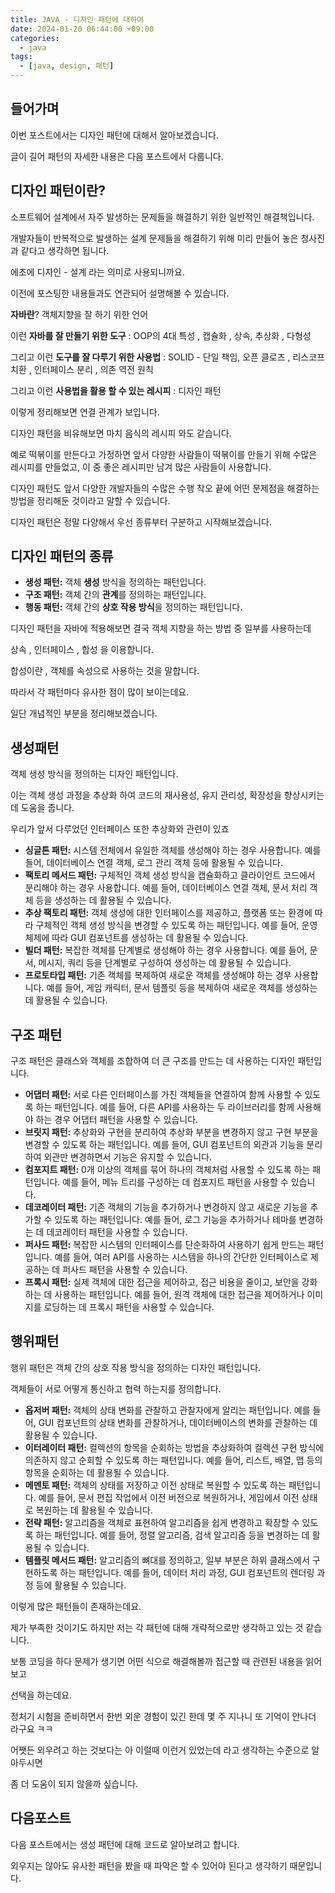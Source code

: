 ```yaml
---
title: JAVA - 디자인 패턴에 대하여
date: 2024-01-20 06:44:00 +09:00
categories:
  - java
tags:
  - [java, design, 패턴]
---
```

## 들어가며

이번 포스트에서는 디자인 패턴에 대해서 알아보겠습니다.

글이 길어 패턴의 자세한 내용은 다음 포스트에서 다룹니다.

## 디자인 패턴이란?

소프트웨어 설계에서 자주 발생하는 문제들을 해결하기 위한 일반적인 해결책입니다. 

개발자들이 반복적으로 발생하는 설계 문제들을 해결하기 위해 미리 만들어 놓은 청사진과 같다고 생각하면 됩니다.

에초에 디자인 - 설계 라는 의미로 사용되니까요.

이전에 포스팅한 내용들과도 연관되어 설명해볼 수 있습니다.

**자바란**? 객체지향을 잘 하기 위한 언어

이런 **자바를 잘 만들기 위한 도구** : OOP의 4대 특성 , 캡슐화 , 상속, 추상화 , 다형성

그리고 이런 **도구를 잘 다루기 위한 사용법** : SOLID - 단일 책임, 오픈 클로즈 , 리스코프 치환 , 인터페이스 분리 , 의존 역전 원칙

그리고 이런 **사용법을 활용 할 수 있는 레시피** : 디자인 패턴

이렇게 정리해보면 연결 관계가 보입니다.

디자인 패턴을 비유해보면 마치 음식의 레시피 와도 같습니다.

예로 떡볶이를 만든다고 가정하면 앞서 다양한 사람들이 떡볶이를 만들기 위해 수많은 레시피를 만들었고, 이 중 좋은 레시피만 남겨 많은 사람들이 사용합니다.

디자인 패턴도 앞서 다양한 개발자들의 수많은 수행 착오 끝에 어떤 문제점을 해결하는 방법을 정리해둔 것이라고 말할 수 있습니다. 

디자인 패턴은 정말 다양해서 우선 종류부터 구분하고 시작해보겠습니다.

## **디자인 패턴의 종류**

- **생성 패턴:** 객체 **생성** 방식을 정의하는 패턴입니다.
- **구조 패턴:** 객체 간의 **관계**를 정의하는 패턴입니다.
- **행동 패턴:** 객체 간의 **상호 작용 방식**을 정의하는 패턴입니다.

디자인 패턴을 자바에 적용해보면 결국 객체 지향을 하는 방법 중 일부를 사용하는데

상속 , 인터페이스 , 합성 을 이용합니다.

합성이란 , 객체를 속성으로 사용하는 것을 말합니다.

따라서 각 패턴마다 유사한 점이 많이 보이는데요. 

일단 개념적인 부분을 정리해보겠습니다.

## 생성패턴

객체 생성 방식을 정의하는 디자인 패턴입니다. 

이는 객체 생성 과정을 추상화 하여 코드의 재사용성, 유지 관리성, 확장성을 향상시키는 데 도움을 줍니다.

우리가 앞서 다루었던 인터페이스 또한 추상화와 관련이 있죠

- **싱글톤 패턴:** 시스템 전체에서 유일한 객체를 생성해야 하는 경우 사용합니다. 예를 들어, 데이터베이스 연결 객체, 로그 관리 객체 등에 활용될 수 있습니다.
- **팩토리 메서드 패턴:** 구체적인 객체 생성 방식을 캡슐화하고 클라이언트 코드에서 분리해야 하는 경우 사용합니다. 예를 들어, 데이터베이스 연결 객체, 문서 처리 객체 등을 생성하는 데 활용될 수 있습니다.
- **추상 팩토리 패턴:** 객체 생성에 대한 인터페이스를 제공하고, 플랫폼 또는 환경에 따라 구체적인 객체 생성 방식을 변경할 수 있도록 하는 패턴입니다. 예를 들어, 운영 체제에 따라 GUI 컴포넌트를 생성하는 데 활용될 수 있습니다.
- **빌더 패턴:** 복잡한 객체를 단계별로 생성해야 하는 경우 사용합니다. 예를 들어, 문서, 메시지, 쿼리 등을 단계별로 구성하여 생성하는 데 활용될 수 있습니다.
- **프로토타입 패턴:** 기존 객체를 복제하여 새로운 객체를 생성해야 하는 경우 사용합니다. 예를 들어, 게임 캐릭터, 문서 템플릿 등을 복제하여 새로운 객체를 생성하는 데 활용될 수 있습니다.

## 구조 패턴

구조 패턴은 클래스와 객체를 조합하여 더 큰 구조를 만드는 데 사용하는 디자인 패턴입니다. 

- **어댑터 패턴:** 서로 다른 인터페이스를 가진 객체들을 연결하여 함께 사용할 수 있도록 하는 패턴입니다. 예를 들어, 다른 API를 사용하는 두 라이브러리를 함께 사용해야 하는 경우 어댑터 패턴을 사용할 수 있습니다.
- **브릿지 패턴:** 추상화와 구현을 분리하여 추상화 부분을 변경하지 않고 구현 부분을 변경할 수 있도록 하는 패턴입니다. 예를 들어, GUI 컴포넌트의 외관과 기능을 분리하여 외관만 변경하면서 기능은 유지할 수 있습니다.
- **컴포지트 패턴:** 0개 이상의 객체를 묶어 하나의 객체처럼 사용할 수 있도록 하는 패턴입니다. 예를 들어, 메뉴 트리를 구성하는 데 컴포지트 패턴을 사용할 수 있습니다.
- **데코레이터 패턴:** 기존 객체의 기능을 추가하거나 변경하지 않고 새로운 기능을 추가할 수 있도록 하는 패턴입니다. 예를 들어, 로그 기능을 추가하거나 테마를 변경하는 데 데코레이터 패턴을 사용할 수 있습니다.
- **퍼사드 패턴:** 복잡한 시스템의 인터페이스를 단순화하여 사용하기 쉽게 만드는 패턴입니다. 예를 들어, 여러 API를 사용하는 시스템을 하나의 간단한 인터페이스로 제공하는 데 퍼사드 패턴을 사용할 수 있습니다.
- **프록시 패턴:** 실제 객체에 대한 접근을 제어하고, 접근 비용을 줄이고, 보안을 강화하는 데 사용하는 패턴입니다. 예를 들어, 원격 객체에 대한 접근을 제어하거나 이미지를 로딩하는 데 프록시 패턴을 사용할 수 있습니다.

## 행위패턴

행위 패턴은 객체 간의 상호 작용 방식을 정의하는 디자인 패턴입니다. 

객체들이 서로 어떻게 통신하고 협력 하는지를 정의합니다.

- **옵저버 패턴:** 객체의 상태 변화를 관찰하고 관찰자에게 알리는 패턴입니다. 예를 들어, GUI 컴포넌트의 상태 변화를 관찰하거나, 데이터베이스의 변화를 관찰하는 데 활용될 수 있습니다.
- **이터레이터 패턴:** 컬렉션의 항목을 순회하는 방법을 추상화하여 컬렉션 구현 방식에 의존하지 않고 순회할 수 있도록 하는 패턴입니다. 예를 들어, 리스트, 배열, 맵 등의 항목을 순회하는 데 활용될 수 있습니다.
- **메멘토 패턴:** 객체의 상태를 저장하고 이전 상태로 복원할 수 있도록 하는 패턴입니다. 예를 들어, 문서 편집 작업에서 이전 버전으로 복원하거나, 게임에서 이전 상태로 복원하는 데 활용될 수 있습니다.
- **전략 패턴:** 알고리즘을 객체로 표현하여 알고리즘을 쉽게 변경하고 확장할 수 있도록 하는 패턴입니다. 예를 들어, 정렬 알고리즘, 검색 알고리즘 등을 변경하는 데 활용될 수 있습니다.
- **템플릿 메서드 패턴:** 알고리즘의 뼈대를 정의하고, 일부 부분은 하위 클래스에서 구현하도록 하는 패턴입니다. 예를 들어, 데이터 처리 과정, GUI 컴포넌트의 렌더링 과정 등에 활용될 수 있습니다.

이렇게 많은 패턴들이 존재하는데요.

제가 부족한 것이기도 하지만 저는 각 패턴에 대해 개략적으로만 생각하고 있는 것 같습니다.

보통 코딩을 하다 문제가 생기면 어떤 식으로 해결해볼까 접근할 때 관련된 내용을 읽어보고

선택을 하는데요. 

정처기 시험을 준비하면서 한번 외운 경험이 있긴 한데 몇 주 지나니 또 기억이 안나더 라구요 ㅋㅋ

어쨋든 외우려고 하는 것보다는 아 이럴때 이런거 있었는데 라고 생각하는 수준으로 알아두시면 

좀 더 도움이 되지 않을까 싶습니다.

## 다음포스트

다음 포스트에서는 생성 패턴에 대해 코드로 알아보려고 합니다.

외우지는 않아도 유사한 패턴을 봤을 때 파악은 할 수 있어야 된다고 생각하기 때문입니다.